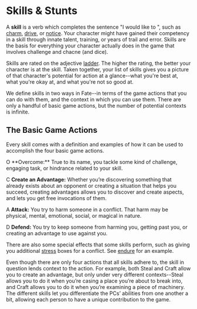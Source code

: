 # Skills & Stunts
A **skill** is a verb which completes the sentence "I would like to <verb>", such as [charm](./skills/charm.md), [drive](./skills/drive.md), or [notice](./skills/notice.md).  Your character might have gained their competency in a skill through innate talent, training, or years of trail and error.  Skills are the basis for everything your character actually does in the game that involves challenge and chacne (and dice).

Skills are rated on the adjective [ladder](/ladder.md). The higher the rating, the better your character is at the skill. Taken together, your list of skills gives you a picture of that character's potential for action at a glance--what you're best at, what you're okay at, and what you're not so good at.

We define skills in two ways in Fate--in terms of the game actions that you can do with them, and the context in which you can use them. There are only a handful of basic game actions, but the number of potential contexts is infinite.

## The Basic Game Actions
Every skill comes with a definition and examples of how it can be used to accomplish the four basic game actions.

<section class="block">
<span class="fate-font big">O</span> **Overcome:** True to its name, you tackle some kind of challenge, engaging task, or hindrance related to your skill.

<span class="fate-font big">C</span> **Create an Advantage:** Whether you’re discovering something that already exists about an opponent or creating a situation that helps you succeed, creating advantages allows you to discover and create aspects, and lets you get free invocations of them.

<span class="fate-font big">A</span> **Attack:** You try to harm someone in a conflict. That harm may be physical, mental, emotional, social, or magical in nature.

<span class="fate-font big">D</span> **Defend:** You try to keep someone from harming you, getting past you, or creating an advantage to use against you.
</section>

There are also some special effects that some skills perform, such as giving you additional [stress](/stress.md) boxes for a conflict.  See [endure](./skills/endure.md) for an example.

Even though there are only four actions that all skills adhere to, the skill in question lends context to the action. For example, both Steal and Craft allow you to create an advantage, but only under very different contexts--Steal allows you to do it when you’re casing a place you’re about to break into, and Craft allows you to do it when you’re examining a piece of machinery. The different skills let you differentiate the PCs’ abilities from one another a bit, allowing each person to have a unique contribution to the game.